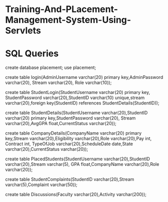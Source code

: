 # Training-And-PLacement-Management-System-Using-Servlets

# SQL Queries

create database placement;
use placement;

create table login(AdminUsername varchar(20) primary key,AdminPassword varchar(20),
Stream varchar(20),
Role varchar(10));


create table StudentLogin(StudentUsername varchar(20) primary key,
StudentPassword varchar(20),StudentID varchar(10) unique,stream varchar(20),foreign key(StudentID)
references StudentDetails(StudentID));



create table StudentDetails(StudentUsername varchar(20),StudentID varchar(20) primary key,StudentPassword varchar(20),
Stream varchar(20),AvgGPA float,CurrentStatus varchar(20));


create table CompanyDetails(CompanyName varchar(20) primary key,Stream varchar(20),Eligibility varchar(20),Role varchar(20),Pay int, Contract int, TypeOfJob varchar(20),ScheduleDate date,State varchar(20),CurrentStatus varchar(20));

create table PlacedStudents(StudentUsername varchar(20),StudentID varchar(20),Stream varchar(5),
GPA float,CompanyName varchar(20),Role varchar(20));


create table StudentComplaints(StudentID varchar(20),Stream varchar(5),Complaint varchar(50));

create table Discussions(Faculty varchar(20),Activity varchar(200));
